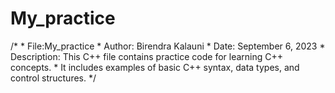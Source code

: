 # My_practice
 /* * File:My_practice * Author: Birendra Kalauni * Date: September 6, 2023 * Description: This C++ file contains practice code for learning C++ concepts. * It includes examples of basic C++ syntax, data types, and control structures. */

